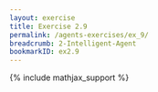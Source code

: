 ```yaml
---
layout: exercise
title: Exercise 2.9
permalink: /agents-exercises/ex_9/
breadcrumb: 2-Intelligent-Agent
bookmarkID: ex2.9
---
```


{% include mathjax_support %}
